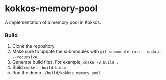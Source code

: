 # kokkos-memory-pool
A implementation of a memory pool in Kokkos.

### Build
1. Clone the repository.
2. Make sure to update the submodules with `git submodule init --update --recursive`.
3. Generate build files. For example, `cmake -B build .`
4. Build `cmake --build build`
5. Run the demo `./build/kokkos_memory_pool`
